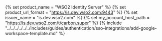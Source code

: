 {% set product_name = "WSO2 Identity Server" %}
{% set product_url_format = "https://is.dev.wso2.com:9443" %}
{% set issuer_name = "is.dev.wso2.com" %}
{% set my_account_host_path = "https://is.dev.wso2.com/t/carbon.super" %}
{% include "../../../../../../includes/guides/authentication/sso-integrations/add-google-workspace-template.md" %}